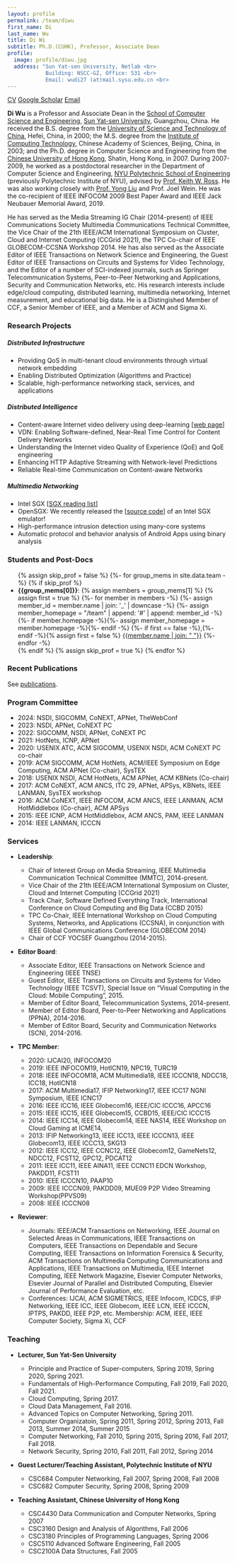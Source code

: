 ```yaml
---
layout: profile
permalink: /team/diwu
first_name: Di
last_name: Wu
title: Di Wi
subtitle: Ph.D.(CUHK), Professor, Associate Dean
profile: 
  image: profile/diwu.jpg
  address: "Sun Yat-sen University, Netlab <br>
            Building: NSCC-GZ, Office: 531 <br>
            Email: wudi27 (at)mail.sysu.edu.cn <br>
---
```

<p class="profile-buttons">
    <a class="btn z-depth-0" href="http://netlabsysu.org/dwu/">CV</a>
    <a class="btn z-depth-0" href="https://scholar.google.com/citations?user=guhA4VoAAAAJ">Google Scholar</a>
    <a class="btn z-depth-0" href="wudi27@mail.sysu.edu.cn">Email</a>
</p>





**Di Wu** is a Professor and Associate Dean in the [School of Computer Science and Engineering](http://cse.sysu.edu.cn/), [Sun Yat-sen University](http://www.sysu.edu.cn/), Guangzhou, China. He received the B.S. degree from the [University of Science and Technology of China](http://www.ustc.edu.cn/en/), Hefei, China, in 2000; the M.S. degree from the [Institute of Computing Technology](http://www.ict.ac.cn/), Chinese Academy of Sciences, Beijing, China, in 2003; and the Ph.D. degree in Computer Science and Engineering from the [Chinese University of Hong Kong](http://www.cuhk.edu.hk/), Shatin, Hong Kong, in 2007. During 2007-2009, he worked as a postdoctoral researcher in the Department of Computer Science and Engineering, [NYU Polytechnic School of Engineering](http://engineering.nyu.edu/) (previously Polytechnic Institute of NYU), advised by [Prof. Keith W. Ross](https://engineering.nyu.edu/faculty/keith-ross). He was also working closely with [Prof. Yong Liu](http://engineering.nyu.edu/people/yong-liu) and Prof. Joel Wein. He was the co-recipient of IEEE INFOCOM 2009 Best Paper Award and IEEE Jack Neubauer Memorial Award, 2019.

He has served as the Media Streaming IG Chair (2014-present) of IEEE Communications Society Multimedia Communications Technical Committee, the Vice Chair of the 21th IEEE/ACM International Symposium on Cluster, Cloud and Internet Computing (CCGrid 2021), the TPC Co-chair of IEEE GLOBECOM-CCSNA Workshop 2014. He has also served as the Associate Editor of IEEE Transactions on Network Science and Engineering, the Guest Editor of IEEE Transactions on Circuits and Systems for Video Technology, and the Editor of a number of SCI-indexed journals, such as Springer Telecommunication Systems, Peer-to-Peer Networking and Applications, Security and Communication Networks, etc. His research interests include edge/cloud computing, distributed learning, multimedia networking, Internet measurement, and educational big data. He is a Distingished Member of CCF, a Senior Member of IEEE, and a Member of ACM and Sigma Xi.

### Research Projects
##### Distributed Infrastructure
 - Providing QoS in multi-tenant cloud environments through virtual network embedding
 - Enabling Distributed Optimization (Algorithms and Practice)
 - Scalable, high-performance networking stack, services, and applications

##### Distributed Intelligence
- Content-aware Internet video delivery using deep-learning \[[web page](http://web.inalab.net/~nas/)\]
- VDN: Enabling Software-defined, Near-Real Time Control for Content Delivery Networks
- Understanding the Internet video Quality of Experience (QoE) and QoE engineering
- Enhancing HTTP Adaptive Streaming with Network-level Predictions
- Reliable Real-time Communication on Content-aware Networks

##### Multimedia Networking
- Intel SGX \[[SGX reading list](https://docs.google.com/document/d/e/2PACX-1vQmwVAEA8p2BsCRoajcE4RKqwEmdReUZHavRePz4iN-2tdy_yQxGaO4oCfXmXlNmKry9GA3pgti6sYq/pub)\]
- OpenSGX: We recently released the \[[source code](https://github.com/sslab-gatech/opensgx)\] of an Intel SGX emulator!
- High-performance intrusion detection using many-core systems
- Automatic protocol and behavior analysis of Android Apps using binary analysis


### Students and Post-Docs
<ul>
{% assign skip_prof = false %}
{%- for group_mems in site.data.team -%}
    {% if skip_prof %}
        <li><b>{{group_mems[0]}}</b>: 
        {% assign members = group_mems[1] %}
        {% assign first = true %}
        {%- for member in members -%}
            {%- assign member_id = member.name | join: '_' | downcase -%}
            {%- assign member_homepage = "/team" | append: '#' | append: member_id -%}
            {%- if member.homepage -%}{%- assign member_homepage = member.homepage -%}{%- endif -%}
            {%- if first == false -%},{%- endif -%}{% assign first = false %} <a href="{{member_homepage}}">{{member.name | join: " "}}</a>
        {%- endfor -%}
        </li>
    {% endif %}
    {% assign skip_prof = true %}
{% endfor %}
</ul>

### Recent Publications
See [publications](/publications).

### Program Committee
- 2024: NSDI, SIGCOMM, CoNEXT, APNet, TheWebConf
- 2023: NSDI, APNet, CoNEXT PC
- 2022: SIGCOMM, NSDI, APNet, CoNEXT PC
- 2021: HotNets, ICNP, APNet
- 2020: USENIX ATC, ACM SIGCOMM, USENIX NSDI, ACM CoNEXT PC co-chair
- 2019: ACM SIGCOMM, ACM HotNets, ACM/IEEE Symposium on Edge Computing, ACM APNet (Co-chair), SysTEX
- 2018: USENIX NSDI, ACM HotNets, ACM APNet, ACM KBNets (Co-chair)
- 2017: ACM CoNEXT, ACM ANCS, ITC 29, APNet, APSys, KBNets, IEEE LANMAN, SysTEX workshop
- 2016: ACM CoNEXT, IEEE INFOCOM, ACM ANCS, IEEE LANMAN, ACM HotMiddlebox (Co-chair), ACM APSys
- 2015: IEEE ICNP, ACM HotMiddlebox, ACM ANCS, PAM, IEEE LANMAN
- 2014: IEEE LANMAN, ICCCN

### Services
- **Leadership**:
  - Chair of Interest Group on Media Streaming, IEEE Multimedia Communication Technical Committee (MMTC), 2014-present.
  - Vice Chair of the 21th IEEE/ACM International Symposium on Cluster, Cloud and Internet Computing (CCGrid 2021)
  - Track Chair, Software Defined Everything Track, International Conference on Cloud Computing and Big Data (CCBD 2015)
  - TPC Co-Chair, IEEE International Workshop on Cloud Computing Systems, Networks, and Applications (CCSNA), in conjunction with IEEE Global Communications Conference (GLOBECOM 2014)
  - Chair of CCF YOCSEF Guangzhou (2014-2015).

- **Editor Board**:
  - Associate Editor, IEEE Transactions on Network Science and Engineering (IEEE TNSE)
  - Guest Editor, IEEE Transactions on Circuits and Systems for Video Technology (IEEE TCSVT), Special Issue on “Visual Computing in the Cloud: Mobile Computing”, 2015.
  - Member of Editor Board, Telecommunication Systems, 2014-present.
  - Member of Editor Board, Peer-to-Peer Networking and Applications (PPNA), 2014-2016.
  - Member of Editor Board, Security and Communication Networks (SCN), 2014-2016.

- **TPC Member**:
  - 2020: IJCAI20, INFOCOM20
  - 2019: IEEE INFOCOM19, HotICN19, NPC19, TURC19
  - 2018: IEEE INFOCOM18, ACM Multimedia18, IEEE ICCCN18, NDCC18, ICC18, HotICN18
  - 2017: ACM Multimedia17, IFIP Networking17, IEEE ICC17 NGNI Symposium, IEEE ICNC17
  - 2016: IEEE ICC16, IEEE Globecom16, IEEE/CIC ICCC16, APCC16
  - 2015: IEEE ICC15, IEEE Globecom15, CCBD15, IEEE/CIC ICCC15
  - 2014: IEEE ICC14, IEEE Globecom14, IEEE NAS14, IEEE Workshop on Cloud Gaming at ICME14,
  - 2013: IFIP Networking13, IEEE ICC13, IEEE ICCCN13, IEEE Globecom13, IEEE ICCC13, SKG13
  - 2012: IEEE ICC12, IEEE CCNC12, IEEE Globecom12, GameNets12, NDCC12, FCST12, GPC12, PDCAT12
  - 2011: IEEE ICC11, IEEE AINA11, IEEE CCNC11 EDCN Workshop, PAKDD11, FCST11
  - 2010: IEEE ICCCN10, PAAP10
  - 2009: IEEE ICCCN09, PAKDD09, MUE09 P2P Video Streaming Workshop(PPVS09)
  - 2008: IEEE ICCCN08

- **Reviewer**:
  - Journals: IEEE/ACM Transactions on Networking, IEEE Journal on Selected Areas in Communications, IEEE Transactions on Computers, IEEE Transactions on Dependable and Secure Computing, IEEE Transactions on Information Forensics & Security, ACM Transactions on Multimedia Computing Communications and Applications, IEEE Transactions on Multimedia, IEEE Internet Computing, IEEE Network Magazine, Elsevier Computer Networks, Elsevier Journal of Parallel and Distributed Computing, Elsevier Journal of Performance Evaluation, etc.
  - Conferences: IJCAI, ACM SIGMETRICS, IEEE Infocom, ICDCS, IFIP Networking, IEEE ICC, IEEE Globecom, IEEE LCN, IEEE ICCCN, IPTPS, PAKDD, IEEE P2P, etc. Membership: ACM, IEEE, IEEE Computer Society, Sigma Xi, CCF

### Teaching
- **Lecturer, Sun Yat-Sen University**
  - Principle and Practice of Super-computers, Spring 2019, Spring 2020, Spring 2021.
  - Fundamentals of High-Performance Computing, Fall 2019, Fall 2020, Fall 2021.
  - Cloud Computing, Spring 2017.
  - Cloud Data Management, Fall 2016.
  - Advanced Topics on Computer Networking, Spring 2011.
  - Computer Organizatoin, Spring 2011, Spring 2012, Spring 2013, Fall 2013, Summer 2014, Summer 2015
  - Computer Networking, Fall 2010, Spring 2015, Spring 2016, Fall 2017, Fall 2018.
  - Network Security, Spring 2010, Fall 2011, Fall 2012, Spring 2014

- **Guest Lecturer/Teaching Assistant, Polytechnic Institute of NYU**
  - CSC684 Computer Networking, Fall 2007, Spring 2008, Fall 2008
  - CSC682 Computer Security, Spring 2008, Spring 2009

- **Teaching Assistant, Chinese University of Hong Kong**
  - CSC4430 Data Communication and Computer Networks, Spring 2007
  - CSC3160 Design and Analysis of Algorithms, Fall 2006
  - CSC3180 Principles of Programming Languages, Spring 2006
  - CSC5110 Advanced Software Engineering, Fall 2005
  - CSC2100A Data Structures, Fall 2005
